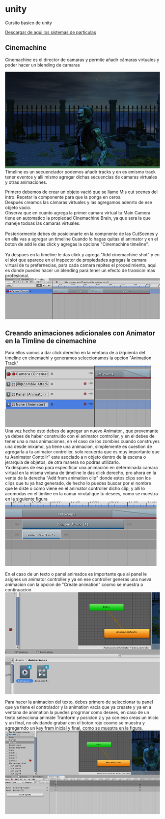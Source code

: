 # unity
Cursito basico de unity

[Descargar de aqui los sistemas de particulas](https://sierra-guadalupe.org/unity/piromaniaco.unitypackage)

## Cinemachine
 
Cinemachine es el director de camaras y permite añadir cámaras virtuales y poder hacer un blending de camaras

![](2019-07-06-17-30-02.png)
Timeline es un secuenciador podemos añadir tracks y en es emismo track tener eventos y alli mismo agregar dichas secuencias de cámaras virtuales y otras animaciones. <br>

Primero debemos de crear un objeto vació que se llame Mis cut scenes del intro. Recetar la componente para que la ponga en ceros. <br>
Después creamos las cámaras virtuales y las agregamos adenrto de ese objeto vacio.<br>
Observa que en cuanto agrega la primer camara virtual tu Main Camera tiene en automatico la propiedad Cinemachine Brain, ya que sera la que maneje todoas las camaras virtuales.<br><br>
Posteriormente debes de posicionarte en la compnente de las CutScenes y en ella vas a agregar un timeline
Cuando lo hagas quitas el animator y en el boton de add le das click y agregas la opcione "Cinemachine timeline".<br><br>
 Ya despues en la timeline le das click y agrega "Add cinemachine shot" y en el slot que aparece en el inspector de propiedades agregas la camara virtual de tu prefernecias, para cada camara repites el procedimiento, aqui es donde puedes hacer un blending para tener un efecto de transicin mas profesional.
 ![](2019-07-06-17-17-05.png)

 ## Creando animaciones adicionales con Animator en la Timline de cinemachine
 Para ellos vamos  a dar click derecho en la ventana de a izquierda del timeline en cinemachi y generamos seleccionamos la opcion "Animation Track" <br>
 ![](2019-07-07-20-35-37.png)
 Una vez hecho esto  debes de agregar un nuevo Animator , que prevemante ya debes de haber construido con el
 animator controller, y en el debes de tener una o mas animaciones, en el caso de los zombies cuando construyes una desde mixamo, ya tiene una animacion, simplemente es cuestion de agregarla a tu animator controller, solo recuerda que es muy importante que tu Aanimator Contollr" este asociado a n objeto dentro de la escena o jerarquia de objetos, de otra manera no podras utilizarlo.<br>  Ya despues de eso para especificar una animación en determinada camara virtual en la misma vntana de timeline le das click derecho, pro ahora en la venta de la derecha "Add from animation clip" donde estos clips son los clips que tu ya haz generado, de hecho lo puedes buscar por el nombre que le diste o como viene en el animator controller dicho clip, y alli lo acomodas en el timline en la camar virutal que tu desees, como se muestra en la siguiente figura
 ![](2019-07-07-20-42-37.png)

 En el caso de un texto o panel animados es importante que al panel le asignes un animator controller y ya en ese controller generas una nueva animacion con la opcion de "Create animation" coomo se muestra a continuacion<br>
 ![](2019-07-07-20-44-38.png)

Para hacer la animacion del texto, debes primero de seleccionar tu panel que ya tiene el controlador y la animation vacia que ya creaste y ya en a ventana de animation la puedes progrmar como desees, en caso de un texto selecciona animate Tranform y posicion z y ya con eso creas un inicio y un final, no olvidando grabar con el boton rojo coomo se muestra y agregarndo un key fram inicial y final, como se muestra en la figura.<br>
![](2019-07-07-20-50-49.png)